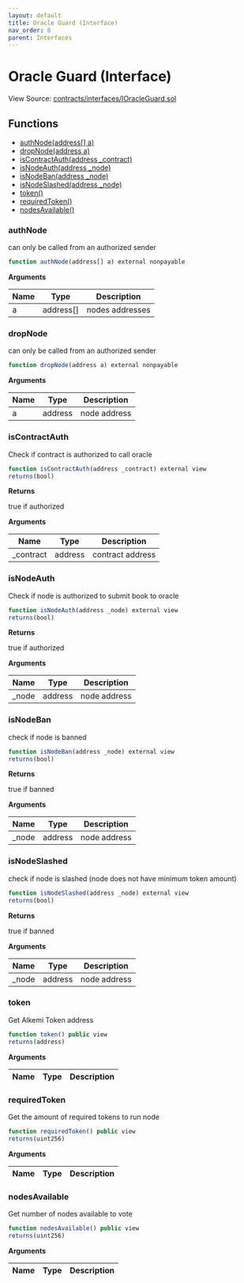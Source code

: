 ```yaml
---
layout: default
title: Oracle Guard (Interface)
nav_order: 8
parent: Interfaces
---
```


# Oracle Guard (Interface)

View Source: [contracts/interfaces/IOracleGuard.sol](../contracts/interfaces/IOracleGuard.sol)


## Functions

- [authNode(address[] a)](#authnode)
- [dropNode(address a)](#dropnode)
- [isContractAuth(address _contract)](#iscontractauth)
- [isNodeAuth(address _node)](#isnodeauth)
- [isNodeBan(address _node)](#isnodeban)
- [isNodeSlashed(address _node)](#isnodeslashed)
- [token()](#token)
- [requiredToken()](#requiredtoken)
- [nodesAvailable()](#nodesavailable)

### authNode

can only be called from an authorized sender

```js
function authNode(address[] a) external nonpayable
```

**Arguments**

| Name        | Type           | Description  |
| ------------- |------------- | -----|
| a | address[] | nodes addresses |

### dropNode

can only be called from an authorized sender

```js
function dropNode(address a) external nonpayable
```

**Arguments**

| Name        | Type           | Description  |
| ------------- |------------- | -----|
| a | address | node address |

### isContractAuth

Check if contract is authorized to call oracle

```js
function isContractAuth(address _contract) external view
returns(bool)
```

**Returns**

true if authorized

**Arguments**

| Name        | Type           | Description  |
| ------------- |------------- | -----|
| _contract | address | contract address |

### isNodeAuth

Check if node is authorized to submit book to oracle

```js
function isNodeAuth(address _node) external view
returns(bool)
```

**Returns**

true if authorized

**Arguments**

| Name        | Type           | Description  |
| ------------- |------------- | -----|
| _node | address | node address |

### isNodeBan

check if node is banned

```js
function isNodeBan(address _node) external view
returns(bool)
```

**Returns**

true if banned

**Arguments**

| Name        | Type           | Description  |
| ------------- |------------- | -----|
| _node | address | node address |

### isNodeSlashed

check if node is slashed (node does not have minimum token amount)

```js
function isNodeSlashed(address _node) external view
returns(bool)
```

**Returns**

true if banned

**Arguments**

| Name        | Type           | Description  |
| ------------- |------------- | -----|
| _node | address | node address |

### token

Get Alkemi Token address

```js
function token() public view
returns(address)
```

**Arguments**

| Name        | Type           | Description  |
| ------------- |------------- | -----|

### requiredToken

Get the amount of required tokens to run node

```js
function requiredToken() public view
returns(uint256)
```

**Arguments**

| Name        | Type           | Description  |
| ------------- |------------- | -----|

### nodesAvailable

Get number of nodes available to vote

```js
function nodesAvailable() public view
returns(uint256)
```

**Arguments**

| Name        | Type           | Description  |
| ------------- |------------- | -----|
